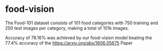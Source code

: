 # food-vision

The Food-101 dataset consists of 101 food categories with 750 training and 250 test images per category, making a total of 101k images. 

Accuracy of 78.16% was achieved by our food-vision model beating the 77.4% accuracy of the https://arxiv.org/abs/1606.05675 Paper
